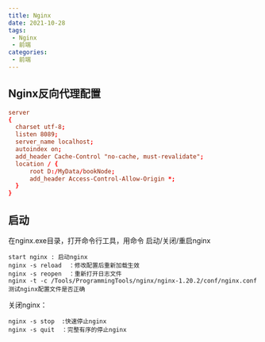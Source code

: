 ```yaml
---
title: Nginx
date: 2021-10-28
tags:
 - Nginx
 - 前端
categories:
 - 前端
---
```


## Nginx反向代理配置

```conf
server
{ 
  charset utf-8;
  listen 8089;
  server_name localhost;
  autoindex on;
  add_header Cache-Control "no-cache, must-revalidate";
  location / { 
      root D:/MyData/bookNode;
	  add_header Access-Control-Allow-Origin *;
  }
}
```

## 启动

在nginx.exe目录，打开命令行工具，用命令 启动/关闭/重启nginx 
 
```
start nginx : 启动nginx
nginx -s reload  ：修改配置后重新加载生效
nginx -s reopen  ：重新打开日志文件
nginx -t -c /Tools/ProgrammingTools/nginx/nginx-1.20.2/conf/nginx.conf 测试nginx配置文件是否正确
```

关闭nginx：
```
nginx -s stop  :快速停止nginx
nginx -s quit  ：完整有序的停止nginx
```